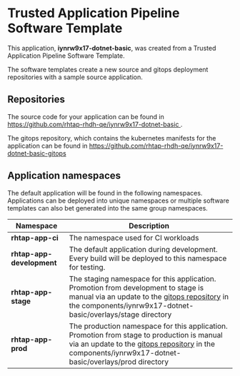 # Trusted Application Pipeline Software Template

This application, **iynrw9x17-dotnet-basic**, was created from a Trusted Application Pipeline Software Template.

The software templates create a new source and gitops deployment repositories with a sample source application. 

## Repositories

The source code for your application can be found in [https://github.com/rhtap-rhdh-qe/iynrw9x17-dotnet-basic ](https://github.com/rhtap-rhdh-qe/iynrw9x17-dotnet-basic ).
 
The gitops repository, which contains the kubernetes manifests for the application can be found in 
[https://github.com/rhtap-rhdh-qe/iynrw9x17-dotnet-basic-gitops ](https://github.com/rhtap-rhdh-qe/iynrw9x17-dotnet-basic-gitops ) 

## Application namespaces 

The default application will be found in the following namespaces. Applications can be deployed into unique namespaces or multiple software templates can also bet generated into the same group namespaces.  

|  Namespace   |  Description   |  
| -------- | -------- |
| **rhtap-app-ci** | The namespace used for CI workloads |
| **rhtap-app-development** | The default application during development. Every build will be deployed to this namespace for testing. |
| **rhtap-app-stage** | The staging namespace for this application. Promotion from development to stage is manual via an update to the [gitops repository](https://github.com/rhtap-rhdh-qe/iynrw9x17-dotnet-basic-gitops ) in the components/iynrw9x17-dotnet-basic/overlays/stage directory |
| **rhtap-app-prod** | The production namespace for this application. Promotion from stage to production is manual via an update to the [gitops repository](https://github.com/rhtap-rhdh-qe/iynrw9x17-dotnet-basic-gitops ) in the components/iynrw9x17-dotnet-basic/overlays/prod directory |